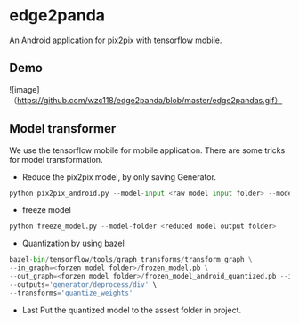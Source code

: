 # edge2panda
An Android application for pix2pix with tensorflow mobile. 

## Demo
![image]（https://github.com/wzc118/edge2panda/blob/master/edge2pandas.gif）


## Model transformer
We use the tensorflow mobile for mobile application. There are some tricks for model transformation.
* Reduce the pix2pix model, by only saving Generator.
```Python
python pix2pix_android.py --model-input <raw model input folder> --model-output <reduced model output folder>
```
* freeze model
```Python
python freeze_model.py --model-folder <reduced model output folder>
```
* Quantization by using bazel
```Python
bazel-bin/tensorflow/tools/graph_transforms/transform_graph \
--in_graph=<forzen model folder>/frozen_model.pb \
--out_graph=<forzen model folder>/frozen_model_android_quantized.pb --inputs='image_tensor' \
--outputs='generator/deprocess/div' \
--transforms='quantize_weights'
```
* Last
Put the quantized model to the assest folder in project.
